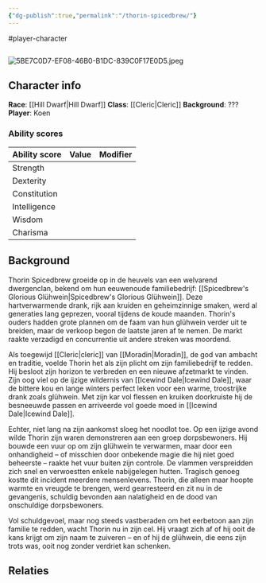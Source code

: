 ```yaml
---
{"dg-publish":true,"permalink":"/thorin-spicedbrew/"}
---
```


#player-character 

```table-of-contents
```
![5BE7C0D7-EF08-46B0-B1DC-839C0F17E0D5.jpeg](/img/user/5BE7C0D7-EF08-46B0-B1DC-839C0F17E0D5.jpeg)
## Character info
**Race**: [[Hill Dwarf\|Hill Dwarf]]
**Class**: [[Cleric\|Cleric]]
**Background**: ???
**Player**: Koen

### Ability scores

| Ability score | Value | Modifier |
| ------------- | ----- | -------- |
| Strength      |       |          |
| Dexterity     |       |          |
| Constitution  |       |          |
| Intelligence  |       |          |
| Wisdom        |       |          |
| Charisma      |       |          |


## Background
 Thorin Spicedbrew groeide op in de heuvels van een welvarend dwergenclan, bekend om hun eeuwenoude familiebedrijf: [[Spicedbrew's Glorious Glühwein\|Spicedbrew's Glorious Glühwein]]. Deze hartverwarmende drank, rijk aan kruiden en geheimzinnige smaken, werd al generaties lang geprezen, vooral tijdens de koude maanden. Thorin's ouders hadden grote plannen om de faam van hun glühwein verder uit te breiden, maar de verkoop begon de laatste jaren af te nemen. De markt raakte verzadigd en concurrentie uit andere streken was moordend.

Als toegewijd [[Cleric\|cleric]] van [[Moradin\|Moradin]], de god van ambacht en traditie, voelde Thorin het als zijn plicht om zijn familiebedrijf te redden. Hij besloot zijn horizon te verbreden en een nieuwe afzetmarkt te vinden. Zijn oog viel op de ijzige wildernis van [[Icewind Dale\|Icewind Dale]], waar de bittere kou en lange winters perfect leken voor een warme, troostrijke drank zoals glühwein. Met zijn kar vol flessen en kruiken doorkruiste hij de besneeuwde passen en arriveerde vol goede moed in [[Icewind Dale\|Icewind Dale]].

Echter, niet lang na zijn aankomst sloeg het noodlot toe. Op een ijzige avond wilde Thorin zijn waren demonstreren aan een groep dorpsbewoners. Hij bouwde een vuur op om zijn glühwein te verwarmen, maar door een onhandigheid – of misschien door onbekende magie die hij niet goed beheerste – raakte het vuur buiten zijn controle. De vlammen verspreidden zich snel en verwoestten enkele nabijgelegen hutten. Tragisch genoeg kostte dit incident meerdere mensenlevens. Thorin, die alleen maar hoopte warmte en vreugde te brengen, werd gearresteerd en zit nu in de gevangenis, schuldig bevonden aan nalatigheid en de dood van onschuldige dorpsbewoners.

Vol schuldgevoel, maar nog steeds vastberaden om het eerbetoon aan zijn familie te redden, wacht Thorin nu in zijn cel. Hij vraagt zich af of hij ooit de kans krijgt om zijn naam te zuiveren – en of hij de glühwein, die eens zijn trots was, ooit nog zonder verdriet kan schenken.

## Relaties
